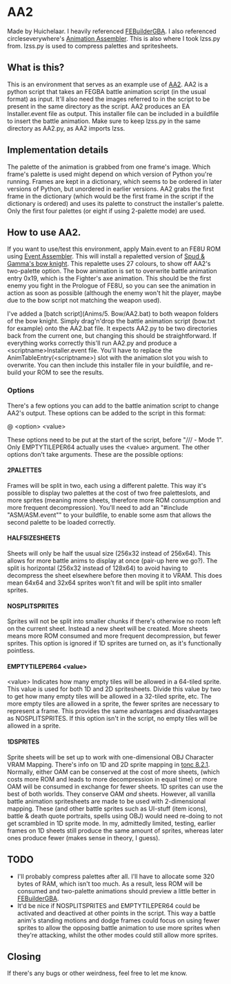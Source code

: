 # AA2
Made by Huichelaar. I heavily referenced [FEBuilderGBA](https://github.com/FEBuilderGBA/FEBuilderGBA/blob/master/FEBuilderGBA/ImageUtilOAM.cs). I also referenced circleseverywhere's [Animation Assembler](https://www.dropbox.com/sh/xe3bk2tn87zboif/AACTeniihbt-NQWrTpn6F5OSa?dl=0). This is also where I took lzss.py from. lzss.py is used to compress palettes and spritesheets.

## What is this?
This is an environment that serves as an example use of [AA2](Anims/AA2.py). AA2 is a python script that takes an FEGBA battle animation script (in the usual format) as input. It'll also need the images referred to in the script to be present in the same directory as the script. AA2 produces an EA Installer.event file as output. This installer file can be included in a buildfile to insert the battle animation. Make sure to keep lzss.py in the same directory as AA2.py, as AA2 imports lzss.

## Implementation details
The palette of the animation is grabbed from one frame's image. Which frame's palette is used might depend on which version of Python you're running. Frames are kept in a dictionary, which seems to be ordered in later versions of Python, but unordered in earlier versions. AA2 grabs the first frame in the dictionary (which would be the first frame in the script if the dictionary is ordered) and uses its palette to construct the installer's palette. Only the first four palettes (or eight if using 2-palette mode) are used. 

## How to use AA2.
If you want to use/test this environment, apply Main.event to an FE8U ROM using [Event Assembler](https://www.dropbox.com/s/4mql123thxb78kw/Event%20Assembler%20V11.1.3.zip?dl=0). This will install a repaletted version of [Spud & Gamma's bow knight](https://feuniverse.us/t/fire-emblem-resource-repository-battle-animations-portraits-music-etc/3326/1084). This repalette uses 27 colours, to show off AA2's two-palette option. The bow animation is set to overwrite battle animation entry 0x19, which is the Fighter's axe animation. This should be the first enemy you fight in the Prologue of FE8U, so you can see the animation in action as soon as possible (although the enemy won't hit the player, maybe due to the bow script not matching the weapon used).

I've added a [batch script](Anims/5. Bow/AA2.bat) to both weapon folders of the bow knight. Simply drag'n'drop the battle animation script (bow.txt for example) onto the AA2.bat file. It expects AA2.py to be two directories back from the current one, but changing this should be straightforward. If everything works correctly this'll run AA2.py and produce a \<scriptname\>Installer.event file. You'll have to replace the AnimTableEntry(\<scriptname\>) slot with the animation slot you wish to overwrite. You can then include this installer file in your buildfile, and re-build your ROM to see the results.

### Options
There's a few options you can add to the battle animation script to change AA2's output. These options can be added to the script in this format:

\@ \<option\> \<value\>

These options need to be put at the start of the script, before "\/\/\/ \- Mode 1". Only EMPTYTILEPER64 actually uses the \<value\> argument. The other options don't take arguments. These are the possible options:

#### 2PALETTES
Frames will be split in two, each using a different palette. This way it's possible to display two palettes at the cost of two free paletteslots, and more sprites (meaning more sheets, therefore more ROM consumption and more frequent decompression). You'll need to add an "\#include "ASM/ASM.event"" to your buildfile, to enable some asm that allows the second palette to be loaded correctly.

#### HALFSIZESHEETS
Sheets will only be half the usual size (256x32 instead of 256x64). This allows for more battle anims to display at once (pair-up here we go?). The split is horizontal (256x32 instead of 128x64) to avoid having to decompress the sheet elsewhere before then moving it to VRAM. This does mean 64x64 and 32x64 sprites won't fit and will be split into smaller sprites.

#### NOSPLITSPRITES
Sprites will not be split into smaller chunks if there's otherwise no room left on the current sheet. Instead a new sheet will be created. More sheets means more ROM consumed and more frequent decompression, but fewer sprites. This option is ignored if 1D sprites are turned on, as it's functionally pointless.

#### EMPTYTILEPER64 \<value\>
\<value\> Indicates how many empty tiles will be allowed in a 64-tiled sprite. This value is used for both 1D and 2D spritesheets. Divide this value by two to get how many empty tiles will be allowed in a 32-tiled sprite, etc. The more empty tiles are allowed in a sprite, the fewer sprites are necessary to represent a frame. This provides the same advantages and disadvantages as NOSPLITSPRITES. If this option isn't in the script, no empty tiles will be allowed in a sprite.

#### 1DSPRITES
Sprite sheets will be set up to work with one-dimensional OBJ Character VRAM Mapping. There's info on 1D and 2D sprite mapping in [tonc 8.2.1](https://www.coranac.com/tonc/text/regobj.htm#sec-tiles). Normally, either OAM can be conserved at the cost of more sheets, (which costs more ROM and leads to more decompression in equal time) or more OAM will be consumed in exchange for fewer sheets. 1D sprites can use the best of both worlds. They conserve OAM *and* sheets. However, all vanilla battle animation spritesheets are made to be used with 2-dimensional mapping. These (and other battle sprites such as UI-stuff (item icons), battle & death quote portraits, spells using OBJ) would need re-doing to not get scrambled in 1D sprite mode. In my, admittedly limited, testing, earlier frames on 1D sheets still produce the same amount of sprites, whereas later ones produce fewer (makes sense in theory, I guess).

## TODO
- I'll probably compress palettes after all. I'll have to allocate some 320 bytes of RAM, which isn't too much. As a result, less ROM will be consumed and two-palette animations should preview a little better in [FEBuilderGBA](https://github.com/FEBuilderGBA/FEBuilderGBA/).
- It'd be nice if NOSPLITSPRITES and EMPTYTILEPER64 could be activated and deactived at other points in the script. This way a battle anim's standing motions and dodge frames could focus on using fewer sprites to allow the opposing battle animation to use more sprites when they're attacking, whilst the other modes could still allow more sprites.

## Closing
If there's any bugs or other weirdness, feel free to let me know.
